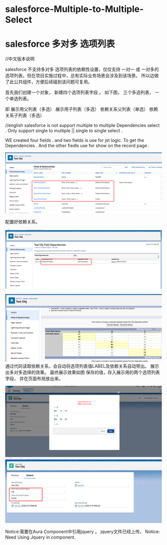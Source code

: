 # salesforce-Multiple-to-Multiple-Select 
# salesforce 多对多 选项列表


//中文版本说明 

salesforce 不支持多对多 选项列表的依赖性设置，仅仅支持 一对一 或 一对多的选项列表。但在项目实施过程中，总有实际业务场景会涉及到该场景。
所以边做了此公共组件，方便后续碰到该问题可复用。

首先我们创建一个对象， 新建四个选项列表字段 。 如下图， 三个多选列表， 一个单选列表。

即 展示用父列表（多选） 展示用子列表（多选）
  依赖关系父列表（单选） 依赖关系子列表（多选）

//english
salesforce is not support multiple to multiple Dependencies select . 
Only support single to multiple || single to single select . 

WE created four fields . and two fields is use for jst logic. To get the Dependencies .
And the other fiedls use for show on the record page . 

![image](https://github.com/RosingL/salesforce-Multiple-to-Multiple-Select/blob/master/Images/FieldCreated.png)

配置好依赖关系。


![image](https://github.com/RosingL/salesforce-Multiple-to-Multiple-Select/blob/master/Images/FieldDependencies.png)

![image](https://github.com/RosingL/salesforce-Multiple-to-Multiple-Select/blob/master/Images/FieldDepend.png)
通过代码读取依赖关系，会自动将选项列表值LABEL及依赖关系自动带出。  展示出多对多选择的效果。 
最终展示效果如图 
保存的值，存入展示用的两个选项列表字段， 并在页面布局放出来。


![image](https://github.com/RosingL/salesforce-Multiple-to-Multiple-Select/blob/master/Images/showResult.png)
![image](https://github.com/RosingL/salesforce-Multiple-to-Multiple-Select/blob/master/Images/Save.png)

Notice:需要在Aura Component中引用jquery 。 jquery文件已经上传。
Notice: Need Using Jquery in component.  
